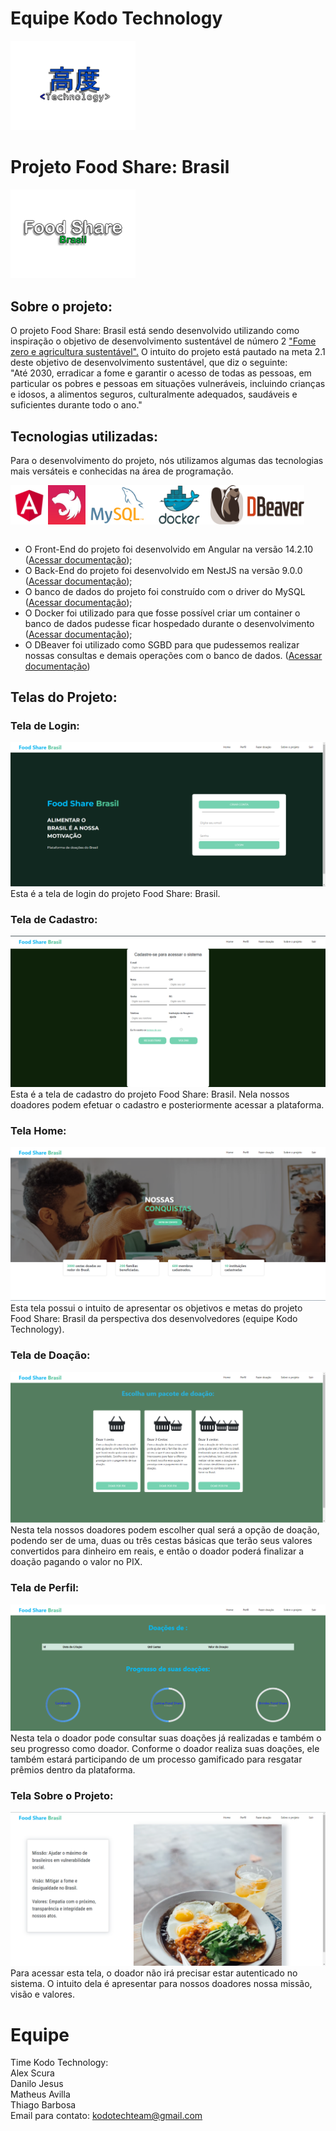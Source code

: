 # Equipe Kodo Technology
<img src="./img/kodo.png" width="200px">  

# Projeto Food Share: Brasil
<img src="./img/food-share.png" width="200px">  

## __Sobre o projeto:__
O projeto Food Share: Brasil está sendo desenvolvido utilizando como inspiração o objetivo de desenvolvimento sustentável de número 2 <a href="https://www.ipea.gov.br/ods/ods2.html">"Fome zero e agricultura sustentável".</a> O intuito do projeto está pautado na meta 2.1 deste objetivo de desenvolvimento sustentável, que diz o seguinte:   
"Até 2030, erradicar a fome e garantir o acesso de todas as pessoas, em particular os pobres e pessoas em situações vulneráveis, incluindo crianças e idosos, a alimentos seguros, culturalmente adequados, saudáveis e suficientes durante todo o ano."

## __Tecnologias utilizadas__:
Para o desenvolvimento do projeto, nós utilizamos algumas das tecnologias mais versáteis e conhecidas na área de programação.  

<div style="display: flex; flex-direction: row;">
    <img src="./img/angular.png" width="60px">
    <img src="./img/nest.jpg" width="60px">
    <img src="./img/mysqlk.png" width="100px">
    <img src="./img/docker.png" width="100px">
    <img src="./img/dbeaver.png" width="150px">
</div> 
<br>
<ul>
    <li>O Front-End do projeto foi desenvolvido em Angular na versão 14.2.10 (<a href="https://angular.io/docs">Acessar documentação</a>);</li>
    <li>O Back-End do projeto foi desenvolvido em NestJS na versão 9.0.0 (<a href="https://docs.nestjs.com/">Acessar documentação</a>);</li>
    <li>O banco de dados do projeto foi construído com o driver do MySQL (<a href="https://dev.mysql.com/doc/">Acessar documentação</a>);</li>
    <li>O Docker foi utilizado para que fosse possível criar um container o banco de dados pudesse ficar hospedado durante o desenvolvimento (<a href="https://docs.docker.com/">Acessar documentação</a>);</li>
    <li>O DBeaver foi utilizado como SGBD para que pudessemos realizar nossas consultas e demais operações com o banco de dados. (<a href="https://dbeaver.com/docs/wiki/">Acessar documentação</a>)</li>
</ul>

## __Telas do Projeto__:

### __Tela de Login:__
<img src="./img/login.png">
Esta é a tela de login do projeto Food Share: Brasil.  

<br> 

### __Tela de Cadastro:__
<img src="./img/cadastro.png">
Esta é a tela de cadastro do projeto Food Share: Brasil. Nela nossos doadores podem efetuar o cadastro e posteriormente acessar a plataforma.

<br>

### __Tela Home:__
<img src="./img/home.png">
Esta tela possui o intuito de apresentar os objetivos e metas do projeto Food Share: Brasil da perspectiva dos desenvolvedores (equipe Kodo Technology).

<br> 

### __Tela de Doação:__
<img src="./img/doacao.png">
Nesta tela nossos doadores podem escolher qual será a opção de doação, podendo ser de uma, duas ou três cestas básicas que terão seus valores convertidos para dinheiro em reais, e então o doador poderá finalizar a doação pagando o valor no PIX.

<br> 

### __Tela de Perfil:__
<img src="./img/perfil.png">
Nesta tela o doador pode consultar suas doações já realizadas e também o seu progresso como doador. Conforme o doador realiza suas doações, ele também estará participando de um processo gamificado para resgatar prêmios dentro da plataforma.
  
<br>

### __Tela Sobre o Projeto:__
<img src="./img/sobre.png">
Para acessar esta tela, o doador não irá precisar estar autenticado no sistema. O intuito dela é apresentar para nossos doadores nossa missão, visão e valores.  

<br>

# __Equipe__
Time Kodo Technology:  
Alex Scura  
Danilo Jesus  
Matheus Avilla  
Thiago Barbosa  
Email para contato: kodotechteam@gmail.com
